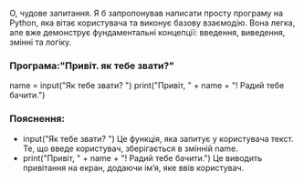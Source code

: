 
О, чудове запитання. Я б запропонував написати просту програму на Python, яка вітає користувача та виконує базову взаємодію. Вона легка, але вже демонструє фундаментальні концепції: введення, виведення, змінні та логіку.


### Програма:"Привіт. як тебе звати?"

name = input("Як тебе звати? ")
print("Привіт, " + name + "! Радий тебе бачити.")


### Пояснення:

- input("Як тебе звати? ")
 Це функція, яка запитує у користувача текст. Те, що введе користувач, зберігається в змінній name.
- print("Привіт, " + name + "! Радий тебе бачити.")
 Це виводить привітання на екран, додаючи ім’я, яке ввів користувач.



